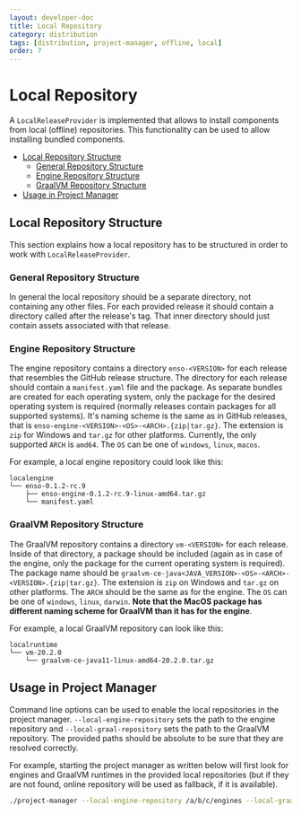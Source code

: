 ```yaml
---
layout: developer-doc
title: Local Repository
category: distribution
tags: [distribution, project-manager, offline, local]
order: 7
---
```


# Local Repository

A `LocalReleaseProvider` is implemented that allows to install components from
local (offline) repositories. This functionality can be used to allow installing
bundled components.

<!-- MarkdownTOC levels="2,3" autolink="true" -->

- [Local Repository Structure](#local-repository-structure)
  - [General Repository Structure](#general-repository-structure)
  - [Engine Repository Structure](#engine-repository-structure)
  - [GraalVM Repository Structure](#graalvm-repository-structure)
- [Usage in Project Manager](#usage-in-project-manager)

<!-- /MarkdownTOC -->

## Local Repository Structure

This section explains how a local repository has to be structured in order to
work with `LocalReleaseProvider`.

### General Repository Structure

In general the local repository should be a separate directory, not containing
any other files. For each provided release it should contain a directory called
after the release's tag. That inner directory should just contain assets
associated with that release.

### Engine Repository Structure

The engine repository contains a directory `enso-<VERSION>` for each release
that resembles the GitHub release structure. The directory for each release
should contain a `manifest.yaml` file and the package. As separate bundles are
created for each operating system, only the package for the desired operating
system is required (normally releases contain packages for all supported
systems). It's naming scheme is the same as in GitHub releases, that is
`enso-engine-<VERSION>-<OS>-<ARCH>.{zip|tar.gz}`. The extension is `zip` for
Windows and `tar.gz` for other platforms. Currently, the only supported `ARCH`
is `amd64`. The `OS` can be one of `windows`, `linux`, `macos`.

For example, a local engine repository could look like this:

```
localengine
└── enso-0.1.2-rc.9
    ├── enso-engine-0.1.2-rc.9-linux-amd64.tar.gz
    └── manifest.yaml
```

### GraalVM Repository Structure

The GraalVM repository contains a directory `vm-<VERSION>` for each release.
Inside of that directory, a package should be included (again as in case of the
engine, only the package for the current operating system is required). The
package name should be
`graalvm-ce-java<JAVA_VERSION>-<OS>-<ARCH>-<VERSION>.{zip|tar.gz}`. The
extension is `zip` on Windows and `tar.gz` on other platforms. The `ARCH` should
be the same as for the engine. The `OS` can be one of `windows`, `linux`,
`darwin`. **Note that the MacOS package has different naming scheme for GraalVM
than it has for the engine**.

For example, a local GraalVM repository can look like this:

```
localruntime
└── vm-20.2.0
    └── graalvm-ce-java11-linux-amd64-20.2.0.tar.gz
```

## Usage in Project Manager

Command line options can be used to enable the local repositories in the project
manager. `--local-engine-repository` sets the path to the engine repository and
`--local-graal-repository` sets the path to the GraalVM repository. The provided
paths should be absolute to be sure that they are resolved correctly.

For example, starting the project manager as written below will first look for
engines and GraalVM runtimes in the provided local repositories (but if they are
not found, online repository will be used as fallback, if it is available).

```bash
./project-manager --local-engine-repository /a/b/c/engines --local-graal-repository /a/b/c/graalvm
```
